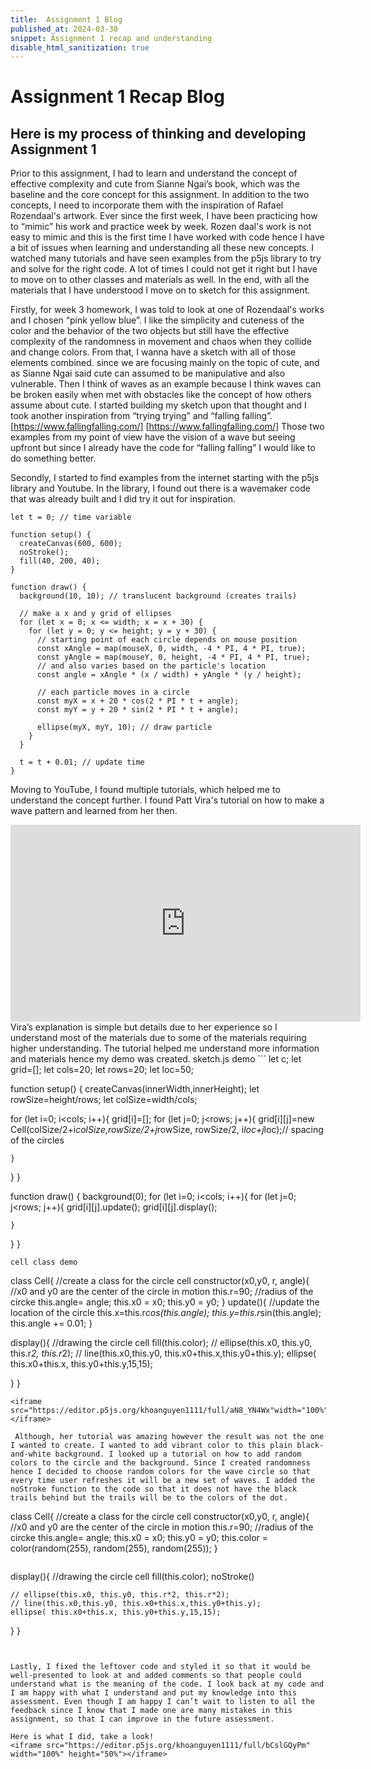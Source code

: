 ```yaml
---
title:  Assignment 1 Blog
published_at: 2024-03-30
snippet: Assignment 1 recap and understanding
disable_html_sanitization: true
---
```

# Assignment 1 Recap Blog
## Here is my process of thinking and developing Assignment 1

Prior to this assignment, I had to learn and understand the concept of effective complexity and cute from Sianne Ngai’s book, which was the baseline and the core concept for this assignment. In addition to the two concepts, I need to incorporate them with the inspiration of Rafael Rozendaal's artwork. Ever since the first week, I have been practicing how to “mimic” his work and practice week by week. Rozen daal's work is not easy to mimic and this is the first time I have worked with code hence I have a bit of issues when learning and understanding all these new concepts. I watched many tutorials and have seen examples from the p5js library to try and solve for the right code. A lot of times I could not get it right but I have to move on to other classes and materials as well. In the end, with all the materials that I have understood I move on to sketch for this assignment.

Firstly, for week 3 homework, I was told to look at one of Rozendaal's works and I chosen “pink yellow blue”. I like the simplicity and cuteness of the color and the behavior of the two objects but still have the effective complexity of the randomness in movement and chaos when they collide and change colors. From that, I wanna have a sketch with all of those elements combined. since we are focusing mainly on the topic of cute, and as Sianne Ngai said cute can assumed to be manipulative and also vulnerable.  Then I think of waves as an example because I think waves can be broken easily when met with obstacles like the concept of how others assume about cute. I started building my sketch upon that thought and I took another inspiration from “trying trying” and “falling falling”.[https://www.fallingfalling.com/] [https://www.fallingfalling.com/] Those two examples from my point of view have the vision of a wave but seeing upfront but since I already have the code for “falling falling” I would like to do something better. 

Secondly, I started to find examples from the internet starting with the p5js library and Youtube. In the library, I found out there is a wavemaker code that was already built and I did try it out for inspiration.


```
let t = 0; // time variable

function setup() {
  createCanvas(600, 600);
  noStroke();
  fill(40, 200, 40);
}

function draw() {
  background(10, 10); // translucent background (creates trails)

  // make a x and y grid of ellipses
  for (let x = 0; x <= width; x = x + 30) {
    for (let y = 0; y <= height; y = y + 30) {
      // starting point of each circle depends on mouse position
      const xAngle = map(mouseX, 0, width, -4 * PI, 4 * PI, true);
      const yAngle = map(mouseY, 0, height, -4 * PI, 4 * PI, true);
      // and also varies based on the particle's location
      const angle = xAngle * (x / width) + yAngle * (y / height);

      // each particle moves in a circle
      const myX = x + 20 * cos(2 * PI * t + angle);
      const myY = y + 20 * sin(2 * PI * t + angle);

      ellipse(myX, myY, 10); // draw particle
    }
  }

  t = t + 0.01; // update time
}
```

 Moving to YouTube, I found multiple tutorials, which helped me to understand the concept further. I found Patt Vira's tutorial on how to make a wave pattern and learned from her then.
 <iframe width="560" height="315" src="https://www.youtube.com/embed/DNZPyoMBiFw?si=u8zOMv2nekdR75x6" title="YouTube video player" frameborder="0" allow="accelerometer; autoplay; clipboard-write; encrypted-media; gyroscope; picture-in-picture; web-share" referrerpolicy="strict-origin-when-cross-origin" allowfullscreen></iframe>
Vira’s explanation is simple but details due to her experience so I understand most of the materials due to some of the materials requiring higher understanding. The tutorial helped me understand more information and materials hence my demo was created.
sketch.js demo
```
let c;
let grid=[]; 
let cols=20;
let rows=20;
let loc=50; 

function setup() {
  createCanvas(innerWidth,innerHeight);
let rowSize=height/rows;
let colSize=width/cols;
    
  for (let i=0; i<cols; i++){
    grid[i]=[]; 
    for (let j=0; j<rows; j++){
      grid[i][j]=new Cell(colSize/2+i*colSize,rowSize/2+j*rowSize, rowSize/2, i*loc+j*loc);// spacing of the circles

    }
  }
}

function draw() {
  background(0);
 for (let i=0; i<cols; i++){
    for (let j=0; j<rows; j++){
      grid[i][j].update();
      grid[i][j].display();
      
    }
  }
}
```
cell class demo

```
class Cell{ //create a class for the circle cell
  constructor(x0,y0, r, angle){ 
//x0 and y0 are the center of the circle in motion
    this.r=90; //radius of the circke
    this.angle= angle;
    this.x0 = x0;
    this.y0 = y0;
  }
  update(){ //update the location of the circle
    this.x=this.r*cos(this.angle);
    this.y=this.r*sin(this.angle);
    this.angle += 0.01; 
  }
  
  display(){ //drawing the circle cell
    fill(this.color);
    // ellipse(this.x0, this.y0, this.r*2, this.r*2);
    // line(this.x0,this.y0, this.x0+this.x,this.y0+this.y);
    ellipse( this.x0+this.x, this.y0+this.y,15,15);
    
  }
}
```
<iframe src="https://editor.p5js.org/khoanguyen1111/full/aN8_YN4Wx"width="100%"></iframe>

 Although, her tutorial was amazing however the result was not the one I wanted to create. I wanted to add vibrant color to this plain black-and-white background. I looked up a tutorial on how to add random colors to the circle and the background. Since I created randomness hence I decided to choose random colors for the wave circle so that every time user refreshes it will be a new set of waves. I added the noStroke function to the code so that it does not have the black trails behind but the trails will be to the colors of the dot.

```
class Cell{ //create a class for the circle cell
  constructor(x0,y0, r, angle){ 
//x0 and y0 are the center of the circle in motion
    this.r=90; //radius of the circke
    this.angle= angle;
    this.x0 = x0;
    this.y0 = y0;
    this.color = color(random(255), random(255), random(255));
  }
```

```
 display(){ //drawing the circle cell
    fill(this.color);
    noStroke()
    
    
    // ellipse(this.x0, this.y0, this.r*2, this.r*2);
    // line(this.x0,this.y0, this.x0+this.x,this.y0+this.y);
    ellipse( this.x0+this.x, this.y0+this.y,15,15);
    
  }
}
```


Lastly, I fixed the leftover code and styled it so that it would be well-presented to look at and added comments so that people could understand what is the meaning of the code. I look back at my code and I am happy with what I understand and put my knowledge into this assessment. Even though I am happy I can’t wait to listen to all the feedback since I know that I made one are many mistakes in this assignment, so that I can improve in the future assessment.

Here is what I did, take a look!
<iframe src="https://editor.p5js.org/khoanguyen1111/full/bCslGQyPm" width="100%" height="50%"></iframe>